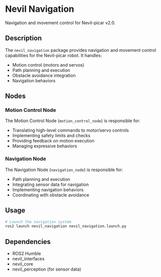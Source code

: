 # Nevil Navigation

Navigation and movement control for Nevil-picar v2.0.

## Description

The `nevil_navigation` package provides navigation and movement control capabilities for the Nevil-picar robot. It handles:

- Motion control (motors and servos)
- Path planning and execution
- Obstacle avoidance integration
- Navigation behaviors

## Nodes

### Motion Control Node

The Motion Control Node (`motion_control_node`) is responsible for:

- Translating high-level commands to motor/servo controls
- Implementing safety limits and checks
- Providing feedback on motion execution
- Managing expressive behaviors

### Navigation Node

The Navigation Node (`navigation_node`) is responsible for:

- Path planning and execution
- Integrating sensor data for navigation
- Implementing navigation behaviors
- Coordinating with obstacle avoidance

## Usage

```bash
# Launch the navigation system
ros2 launch nevil_navigation nevil_navigation.launch.py
```

## Dependencies

- ROS2 Humble
- nevil_interfaces
- nevil_core
- nevil_perception (for sensor data)